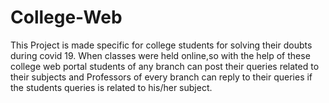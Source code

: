 # College-Web
This Project is made specific for college students for solving their doubts during covid 19. When classes were held online,so with the help of these college web portal students of any branch can post their queries related to their subjects and Professors of every branch can reply to their queries if the students queries is related to his/her subject.
